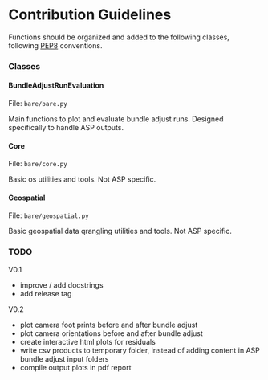 # Contribution Guidelines

Functions should be organized and added to the following classes, following [PEP8](http://www.python.org/dev/peps/pep-0008/) conventions.





### Classes

#### BundleAdjustRunEvaluation

File: `bare/bare.py`

Main functions to plot and evaluate bundle adjust runs. Designed specifically to handle ASP outputs.

#### Core

File: `bare/core.py`

Basic os utilities and tools. Not ASP specific.

#### Geospatial

File: `bare/geospatial.py`

Basic geospatial data qrangling utilities and tools. Not ASP specific.






### TODO
V0.1
- improve / add docstrings
- add release tag

V0.2
- plot camera foot prints before and after bundle adjust
- plot camera orientations before and after bundle adjust
- create interactive html plots for residuals
- write csv products to temporary folder, instead of adding content in ASP bundle adjust input folders
- compile output plots in pdf report

